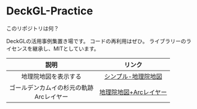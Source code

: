 # DeckGL-Practice

このリポジトリは何？

DeckGLの活用事例集置き場です。
コードの再利用はぜひ。
ライブラリーのライセンスを継承し、MITとしています。

|説明|リンク|
|:---:|:---:|
|地理院地図を表示する|[シンプル-地理院地図](./simple-JapanGSI.html)|
|ゴールデンカムイの杉元の軌跡<br>Arcレイヤー|[地理院地図+Arcレイヤー](./Golden-Kamuy.html)|
